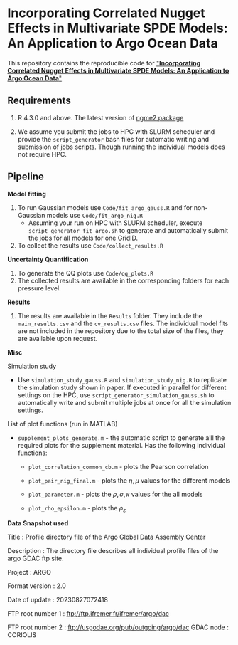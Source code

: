 # **Incorporating Correlated Nugget Effects in Multivariate SPDE Models: An Application to Argo Ocean Data**

This repository contains the reproducible code for ["**Incorporating Correlated Nugget Effects in Multivariate SPDE Models: An Application to Argo Ocean Data**"](arxiv.org)

## **Requirements**

1.  R 4.3.0 and above. The latest version of [ngme2 package](https://davidbolin.github.io/ngme2/)

2.  We assume you submit the jobs to HPC with SLURM scheduler and provide the `script_generator` bash files for automatic writing and submission of jobs scripts. Though running the individual models does not require HPC.

## Pipeline

**Model fitting**

1.  To run Gaussian models use `Code/fit_argo_gauss.R` and for non-Gaussian models use `Code/fit_argo_nig.R`
    - Assuming your run on HPC with SLURM scheduler, execute `script_generator_fit_argo.sh` to generate and automatically submit the jobs for all models for one GridID.
2.  To collect the results use `Code/collect_results.R`

**Uncertainty Quantification**

1.  To generate the QQ plots use `Code/qq_plots.R`
2.  The collected results are available in the corresponding folders for each pressure level.

**Results**

1.  The results are available in the `Results` folder. They include the `main_results.csv` and the `cv_results.csv` files. The individual model fits are not included in the repository due to the total size of the files, they are available upon request.

**Misc**

Simulation study

- Use `simulation_study_gauss.R` and `simulation_study_nig.R` to replicate the simulation study shown in paper. If executed in parallel for different settings on the HPC, use `script_generator_simulation_gauss.sh` to automatically write and submit multiple jobs at once for all the simulation settings.

List of plot functions (run in MATLAB)

- `supplement_plots_generate.m` - the automatic script to generate alll the required plots for the supplement material. Has the following individual functions:

  - `plot_correlation_common_cb.m` - plots the Pearson correlation

  - `plot_pair_nig_final.m` - plots the $\eta, \mu$ values for the different models

  - `plot_parameter.m` - plots the $\rho,\sigma,\kappa$ values for the all models

  - `plot_rho_epsilon.m` - plots the $\rho_\varepsilon$

**Data Snapshot used**

Title : Profile directory file of the Argo Global Data Assembly Center

Description : The directory file describes all individual profile files of the argo GDAC ftp site.

Project : ARGO

Format version : 2.0

Date of update : 20230827072418

FTP root number 1 : <ftp://ftp.ifremer.fr/ifremer/argo/dac>

FTP root number 2 : <ftp://usgodae.org/pub/outgoing/argo/dac>
GDAC node : CORIOLIS
